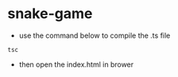# snake-game


- use the command below to compile the .ts file
```
tsc
```
- then open the index.html in brower